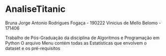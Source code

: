 # AnaliseTitanic
Bruna
Jorge Antonio Rodrigues Fogaça - 190222
Vinicius de Mello Belomo - 171406

Trabalho de Pós-Graduação da disciplina de Algoritmos e Programação em Python
O arquivo Menu contém todas as Estatísticas que envolvem o dataset e os pré-requisitos
